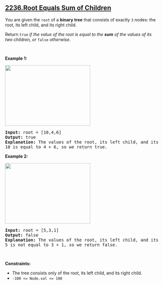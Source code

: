 ## [2236.Root Equals Sum of Children](https://leetcode.com/problems/root-equals-sum-of-children/)
<p>You are given the <code>root</code> of a <strong>binary tree</strong> that consists of exactly <code>3</code> nodes: the root, its left child, and its right child.</p>

<p>Return <code>true</code> <em>if the value of the root is equal to the <strong>sum</strong> of the values of its two children, or </em><code>false</code><em> otherwise</em>.</p>

<p>&nbsp;</p>
<p><strong class="example">Example 1:</strong></p>
<img alt="" src="https://assets.leetcode.com/uploads/2022/04/08/graph3drawio.png" style="width: 281px; height: 199px;" />
<pre>
<strong>Input:</strong> root = [10,4,6]
<strong>Output:</strong> true
<strong>Explanation:</strong> The values of the root, its left child, and its right child are 10, 4, and 6, respectively.
10 is equal to 4 + 6, so we return true.
</pre>

<p><strong class="example">Example 2:</strong></p>
<img alt="" src="https://assets.leetcode.com/uploads/2022/04/08/graph3drawio-1.png" style="width: 281px; height: 199px;" />
<pre>
<strong>Input:</strong> root = [5,3,1]
<strong>Output:</strong> false
<strong>Explanation:</strong> The values of the root, its left child, and its right child are 5, 3, and 1, respectively.
5 is not equal to 3 + 1, so we return false.
</pre>

<p>&nbsp;</p>
<p><strong>Constraints:</strong></p>

<ul>
	<li>The tree consists only of the root, its left child, and its right child.</li>
	<li><code>-100 &lt;= Node.val &lt;= 100</code></li>
</ul>
